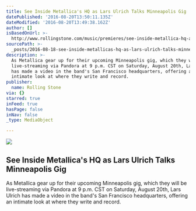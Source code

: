 ```yaml
---
title: See Inside Metallica's HQ as Lars Ulrich Talks Minneapolis Gig
datePublished: '2016-08-20T13:50:11.135Z'
dateModified: '2016-08-20T13:49:38.162Z'
author: []
isBasedOnUrl: >-
  http://www.rollingstone.com/music/premieres/see-inside-metallica-hq-as-lars-ulrich-talks-minneapolis-gig-w434608
sourcePath: >-
  _posts/2016-08-18-see-inside-metallicas-hq-as-lars-ulrich-talks-minneapolis-g.md
description: >-
  As Metallica gear up for their upcoming Minneapolis gig, which they will be
  live-streaming via Pandora at 9 p.m. CST on Saturday, August 20th, Lars Ulrich
  has made a video in the band's San Francisco headquarters, offering an
  intimate look at where they write and record.
publisher:
  name: Rolling Stone
via: {}
starred: true
inFeed: true
hasPage: false
inNav: false
_type: MediaObject

---
```

<article style=""><img src="http://img.wennermedia.com/social/lars-ulrich-talks-live-show-minn-fab6a619-fc32-4354-8a02-129691ec3a0f.jpg" /><h1>See Inside Metallica's HQ as Lars Ulrich Talks Minneapolis Gig</h1><p>As Metallica gear up for their upcoming Minneapolis gig, which they will be live-streaming via Pandora at 9 p.m. CST on Saturday, August 20th, Lars Ulrich has made a video in the band's San Francisco headquarters, offering an intimate look at where they write and record.</p></article>